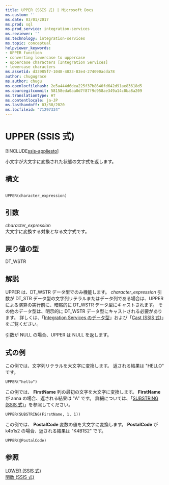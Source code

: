 ```yaml
---
title: UPPER (SSIS 式) | Microsoft Docs
ms.custom: ''
ms.date: 03/01/2017
ms.prod: sql
ms.prod_service: integration-services
ms.reviewer: ''
ms.technology: integration-services
ms.topic: conceptual
helpviewer_keywords:
- UPPER function
- converting lowercase to uppercase
- uppercase characters [Integration Services]
- lowercase characters
ms.assetid: d33985f7-1048-4023-83e4-274090acda78
author: chugugrace
ms.author: chugu
ms.openlocfilehash: 2e5a444d6dea225f37b8640fd642d91ae83618d5
ms.sourcegitcommit: 58158eda0aa0d7f87f9d958ae349a14c0ba8a209
ms.translationtype: HT
ms.contentlocale: ja-JP
ms.lasthandoff: 03/30/2020
ms.locfileid: "71297334"
---
```

# <a name="upper-ssis-expression"></a>UPPER (SSIS 式)

[!INCLUDE[ssis-appliesto](../../includes/ssis-appliesto-ssvrpluslinux-asdb-asdw-xxx.md)]


  小文字が大文字に変換された状態の文字式を返します。  
  
## <a name="syntax"></a>構文  
  
```  
  
UPPER(character_expression)  
```  
  
## <a name="arguments"></a>引数  
 *character_expression*  
 大文字に変換する対象となる文字式です。  
  
## <a name="result-types"></a>戻り値の型  
 DT_WSTR  
  
## <a name="remarks"></a>解説  
 UPPER は、DT_WSTR データ型でのみ機能します。 *character_expression* 引数が DT_STR データ型の文字列リテラルまたはデータ列である場合は、UPPER による演算の実行前に、暗黙的に DT_WSTR データ型にキャストされます。 その他のデータ型は、明示的に DT_WSTR データ型にキャストされる必要があります。 詳しくは、「[Integration Services のデータ型](../../integration-services/data-flow/integration-services-data-types.md)」および「[Cast &#40;SSIS 式&#41;](../../integration-services/expressions/cast-ssis-expression.md)」をご覧ください。  
  
 引数が NULL の場合、UPPER は NULL を返します。  
  
## <a name="expression-examples"></a>式の例  
 この例では、文字列リテラルを大文字に変換します。 返される結果は "HELLO" です。  
  
```  
UPPER("hello")  
```  
  
 この例では、 **FirstName** 列の最初の文字を大文字に変換します。 **FirstName** が anna の場合、返される結果は "A" です。 詳細については、「[SUBSTRING &#40;SSIS 式&#41;](../../integration-services/expressions/substring-ssis-expression.md)」を参照してください。  
  
```  
UPPER(SUBSTRING(FirstName, 1, 1))  
```  
  
 この例では、 **PostalCode** 変数の値を大文字に変換します。 **PostalCode** が k4b1s2 の場合、返される結果は "K4B1S2" です。  
  
```  
UPPER(@PostalCode)  
```  
  
## <a name="see-also"></a>参照  
 [LOWER &#40;SSIS 式&#41;](../../integration-services/expressions/lower-ssis-expression.md)   
 [関数 (SSIS 式)](../../integration-services/expressions/functions-ssis-expression.md)  
  
  

